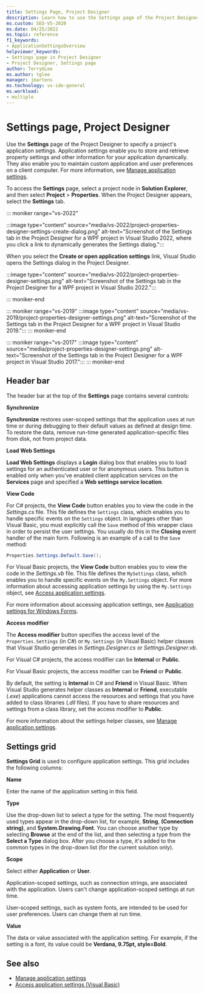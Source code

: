 ```yaml
---
title: Settings Page, Project Designer
description: Learn how to use the Settings page of the Project Designer to specify a project's application settings.
ms.custom: SEO-VS-2020
ms.date: 04/25/2022
ms.topic: reference
f1_keywords:
- ApplicationSettingsOverview
helpviewer_keywords:
- Settings page in Project Designer
- Project Designer, Settings page
author: TerryGLee
ms.author: tglee
manager: jmartens
ms.technology: vs-ide-general
ms.workload:
- multiple
---
```

# Settings page, Project Designer

Use the **Settings** page of the Project Designer to specify a project's application settings. Application settings enable you to store and retrieve property settings and other information for your application dynamically. They also enable you to maintain custom application and user preferences on a client computer. For more information, see [Manage application settings](../managing-application-settings-dotnet.md).

To access the **Settings** page, select a project node in **Solution Explorer**, and then select **Project** > **Properties**. When the Project Designer appears, select the **Settings** tab.

::: moniker range="vs-2022"

:::image type="content" source="media/vs-2022/project-properties-designer-settings-create-dialog.png" alt-text="Screenshot of the Settings tab in the Project Designer for a WPF project in Visual Studio 2022, where you click a link to dynamically generates the Settings dialog.":::

When you select the **Create or open application settings** link, Visual Studio opens the Settings dialog in the Project Designer.

:::image type="content" source="media/vs-2022/project-properties-designer-settings.png" alt-text="Screenshot of the Settings tab in the Project Designer for a WPF project in Visual Studio 2022.":::

::: moniker-end

::: moniker range="vs-2019"
:::image type="content" source="media/vs-2019/project-properties-designer-settings.png" alt-text="Screenshot of the Settings tab in the Project Designer for a WPF project in Visual Studio 2019.":::
::: moniker-end

::: moniker range="vs-2017"
:::image type="content" source="media/project-properties-designer-settings.png" alt-text="Screenshot of the Settings tab in the Project Designer for a WPF project in Visual Studio 2017.":::
::: moniker-end

## Header bar

The header bar at the top of the **Settings** page contains several controls:

**Synchronize**

**Synchronize** restores user-scoped settings that the application uses at run time or during debugging to their default values as defined at design time. To restore the data, remove run-time generated application-specific files from disk, not from project data.

**Load Web Settings**

**Load Web Settings** displays a **Login** dialog box that enables you to load settings for an authenticated user or for anonymous users. This button is enabled only when you've enabled client application services on the **Services** page and specified a **Web settings service location**.

**View Code**

For C# projects, the **View Code** button enables you to view the code in the *Settings.cs* file. This file defines the `Settings` class, which enables you to handle specific events on the `Settings` object. In languages other than Visual Basic, you must explicitly call the `Save` method of this wrapper class in order to persist the user settings. You usually do this in the **Closing** event handler of the main form. Following is an example of a call to the `Save` method:

```csharp
Properties.Settings.Default.Save();
```

For Visual Basic projects, the **View Code** button enables you to view the code in the *Settings.vb* file. This file defines the `MySettings` class, which enables you to handle specific events on the `My.Settings` object. For more information about accessing application settings by using the `My.Settings` object, see [Access application settings](/dotnet/visual-basic/developing-apps/programming/app-settings/accessing-application-settings).

For more information about accessing application settings, see [Application settings for Windows Forms](/dotnet/framework/winforms/advanced/application-settings-for-windows-forms).

**Access modifier**

The **Access modifier** button specifies the access level of the `Properties.Settings` (in C#) or `My.Settings` (in Visual Basic) helper classes that Visual Studio generates in *Settings.Designer.cs* or *Settings.Designer.vb*.

For Visual C# projects, the access modifier can be **Internal** or **Public**.

For Visual Basic projects, the access modifier can be **Friend** or **Public**.

By default, the setting is **Internal** in C# and **Friend** in Visual Basic. When Visual Studio generates helper classes as **Internal** or **Friend**, executable (*.exe*) applications cannot access the resources and settings that you have added to class libraries (*.dll* files). If you have to share resources and settings from a class library, set the access modifier to **Public**.

For more information about the settings helper classes, see [Manage application settings](../managing-application-settings-dotnet.md).

## Settings grid

**Settings Grid** is used to configure application settings. This grid includes the following columns:

**Name**

Enter the name of the application setting in this field.

**Type**

Use the drop-down list to select a type for the setting. The most frequently used types appear in the drop-down list, for example, **String**, **(Connection string)**, and **System.Drawing.Font**. You can choose another type by selecting **Browse** at the end of the list, and then selecting a type from the **Select a Type** dialog box. After you choose a type, it's added to the common types in the drop-down list (for the current solution only).

**Scope**

Select either **Application** or **User**.

Application-scoped settings, such as connection strings, are associated with the application. Users can't change application-scoped settings at run time.

User-scoped settings, such as system fonts, are intended to be used for user preferences. Users can change them at run time.

**Value**

The data or value associated with the application setting. For example, if the setting is a font, its value could be **Verdana, 9.75pt, style=Bold**.

## See also

- [Manage application settings](../managing-application-settings-dotnet.md)
- [Access application settings (Visual Basic)](/dotnet/visual-basic/developing-apps/programming/app-settings/accessing-application-settings)

